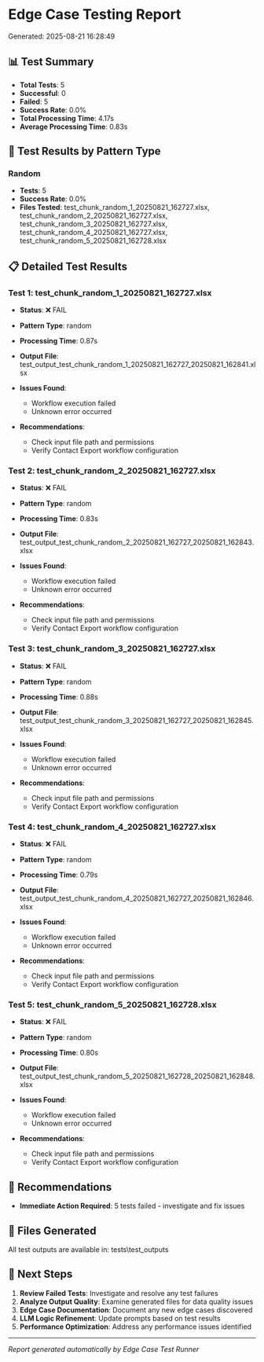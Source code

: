 # Edge Case Testing Report
Generated: 2025-08-21 16:28:49

## 📊 Test Summary

- **Total Tests**: 5
- **Successful**: 0
- **Failed**: 5
- **Success Rate**: 0.0%
- **Total Processing Time**: 4.17s
- **Average Processing Time**: 0.83s

## 🧪 Test Results by Pattern Type

### Random
- **Tests**: 5
- **Success Rate**: 0.0%
- **Files Tested**: test_chunk_random_1_20250821_162727.xlsx, test_chunk_random_2_20250821_162727.xlsx, test_chunk_random_3_20250821_162727.xlsx, test_chunk_random_4_20250821_162727.xlsx, test_chunk_random_5_20250821_162728.xlsx

## 📋 Detailed Test Results

### Test 1: test_chunk_random_1_20250821_162727.xlsx
- **Status**: ❌ FAIL
- **Pattern Type**: random
- **Processing Time**: 0.87s
- **Output File**: test_output_test_chunk_random_1_20250821_162727_20250821_162841.xlsx

- **Issues Found**:
  - Workflow execution failed
  - Unknown error occurred
- **Recommendations**:
  - Check input file path and permissions
  - Verify Contact Export workflow configuration

### Test 2: test_chunk_random_2_20250821_162727.xlsx
- **Status**: ❌ FAIL
- **Pattern Type**: random
- **Processing Time**: 0.83s
- **Output File**: test_output_test_chunk_random_2_20250821_162727_20250821_162843.xlsx

- **Issues Found**:
  - Workflow execution failed
  - Unknown error occurred
- **Recommendations**:
  - Check input file path and permissions
  - Verify Contact Export workflow configuration

### Test 3: test_chunk_random_3_20250821_162727.xlsx
- **Status**: ❌ FAIL
- **Pattern Type**: random
- **Processing Time**: 0.88s
- **Output File**: test_output_test_chunk_random_3_20250821_162727_20250821_162845.xlsx

- **Issues Found**:
  - Workflow execution failed
  - Unknown error occurred
- **Recommendations**:
  - Check input file path and permissions
  - Verify Contact Export workflow configuration

### Test 4: test_chunk_random_4_20250821_162727.xlsx
- **Status**: ❌ FAIL
- **Pattern Type**: random
- **Processing Time**: 0.79s
- **Output File**: test_output_test_chunk_random_4_20250821_162727_20250821_162846.xlsx

- **Issues Found**:
  - Workflow execution failed
  - Unknown error occurred
- **Recommendations**:
  - Check input file path and permissions
  - Verify Contact Export workflow configuration

### Test 5: test_chunk_random_5_20250821_162728.xlsx
- **Status**: ❌ FAIL
- **Pattern Type**: random
- **Processing Time**: 0.80s
- **Output File**: test_output_test_chunk_random_5_20250821_162728_20250821_162848.xlsx

- **Issues Found**:
  - Workflow execution failed
  - Unknown error occurred
- **Recommendations**:
  - Check input file path and permissions
  - Verify Contact Export workflow configuration

## 🎯 Recommendations

- **Immediate Action Required**: 5 tests failed - investigate and fix issues

## 📁 Files Generated

All test outputs are available in: tests\test_outputs

## 🔄 Next Steps

1. **Review Failed Tests**: Investigate and resolve any test failures
2. **Analyze Output Quality**: Examine generated files for data quality issues
3. **Edge Case Documentation**: Document any new edge cases discovered
4. **LLM Logic Refinement**: Update prompts based on test results
5. **Performance Optimization**: Address any performance issues identified

---
*Report generated automatically by Edge Case Test Runner*
